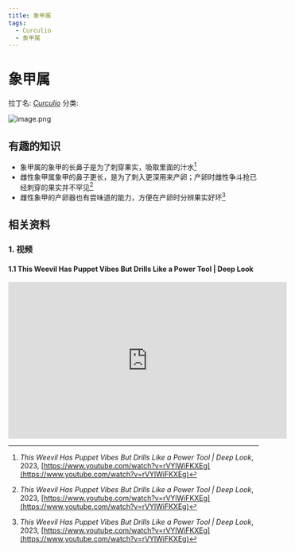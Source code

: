 ```yaml
---
title: 象甲属
tags:
  - Curculio
  - 象甲属
---
```

# 象甲属

拉丁名: *[Curculio](https://www.inaturalist.org/taxa/121294)*
分类: 

![image.png](https://gotcha-picgo-bed.oss-cn-beijing.aliyuncs.com/20240121151923.png)


## 有趣的知识

* 象甲属的象甲的长鼻子是为了刺穿果实，吸取里面的汁水[^1]
* 雌性象甲属象甲的鼻子更长，是为了刺入更深用来产卵；产卵时雌性争斗抢已经刺穿的果实并不罕见[^1]
* 雌性象甲的产卵器也有尝味道的能力，方便在产卵时分辨果实好坏[^1]

## 相关资料

### 1. 视频

#### 1.1 This Weevil Has Puppet Vibes But Drills Like a Power Tool | Deep Look

<iframe width="560" height="315" src="https://www.youtube.com/embed/rVYlWiFKXEg?si=XGHMe__wPmDOhBzd" title="YouTube video player" frameborder="0" allow="accelerometer; autoplay; clipboard-write; encrypted-media; gyroscope; picture-in-picture; web-share" allowfullscreen></iframe>


[^1]: *This Weevil Has Puppet Vibes But Drills Like a Power Tool | Deep Look*, 2023, [https://www.youtube.com/watch?v=rVYlWiFKXEg](https://www.youtube.com/watch?v=rVYlWiFKXEg)
